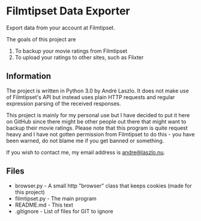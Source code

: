 Filmtipset Data Exporter
========================

Export data from your account at Filmtipset.

The goals of this project are

1. To backup your movie ratings from Filmtipset
2. To upload your ratings to other sites, such as Flixter

Information
-----------

The project is written in Python 3.0 by André Laszlo. It does not make use of
Filmtipset's API but instead uses plain HTTP requests and regular expression
parsing of the received responses.

This project is mainly for my personal use but I have decided to put it here on
GitHub since there might be other people out there that might want to backup
their movie ratings. Please note that this program is quite request heavy and I
have not gotten permission from Filmtipset to do this - you have been warned,
do not blame me if you get banned or something.

If you wish to contact me, my email address is <andre@laszlo.nu>.

Files
-----

* browser.py - A small http "browser" class that keeps cookies (made for this project)
* filmtipset.py - The main program
* README.md - This text
* .gitignore - List of files for GIT to ignore